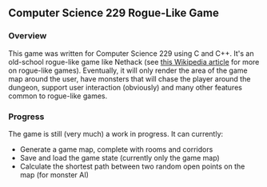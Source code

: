 ## Computer Science 229 Rogue-Like Game

### Overview
This game was written for Computer Science 229 using C and C++.  It's an old-school rogue-like game like Nethack (see [this Wikipedia article](https://en.wikipedia.org/wiki/Roguelike) for more on rogue-like games).  Eventually, it will only render the area of the game map around the user, have monsters that will chase the player around the dungeon, support user interaction (obviously) and many other features common to rogue-like games.

### Progress
The game is still (very much) a work in progress.  It can currently:

* Generate a game map, complete with rooms and corridors
* Save and load the game state (currently only the game map)
* Calculate the shortest path between two random open points on the map (for monster AI)
